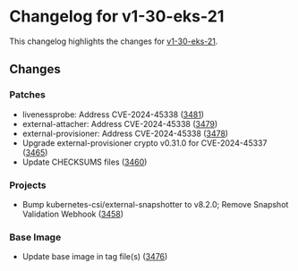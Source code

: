 # Changelog for v1-30-eks-21

This changelog highlights the changes for [v1-30-eks-21](https://github.com/aws/eks-distro/tree/v1-30-eks-21).

## Changes

### Patches
* livenessprobe: Address CVE-2024-45338 ([3481](https://github.com/aws/eks-distro/pull/3481))
* external-attacher: Address CVE-2024-45338 ([3479](https://github.com/aws/eks-distro/pull/3479))
* external-provisioner: Address CVE-2024-45338 ([3478](https://github.com/aws/eks-distro/pull/3478))
* Upgrade external-provisioner crypto v0.31.0 for CVE-2024-45337 ([3465](https://github.com/aws/eks-distro/pull/3465))
* Update CHECKSUMS files ([3460](https://github.com/aws/eks-distro/pull/3460))

### Projects
* Bump kubernetes-csi/external-snapshotter to v8.2.0; Remove Snapshot Validation Webhook ([3458](https://github.com/aws/eks-distro/pull/3458))

### Base Image
* Update base image in tag file(s) ([3476](https://github.com/aws/eks-distro/pull/3476))

